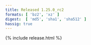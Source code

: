 ```yaml
---
title: Released 1.25.0_rc2
formats: [ 'bz2', 'xz' ]
digest:  [ 'md5', 'sha1', 'sha512' ]
hassig: true
---
```

{% include release.html %}
